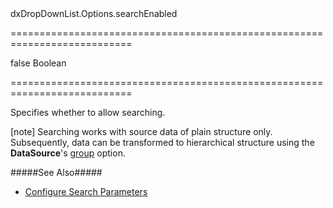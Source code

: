 <!--id-->dxDropDownList.Options.searchEnabled<!--/id-->
===========================================================================
<!--default-->false<!--/default-->
<!--type-->Boolean<!--/type-->
===========================================================================

<!--shortDescription-->
Specifies whether to allow searching.
<!--/shortDescription-->

<!--fullDescription-->
[note] Searching works with source data of plain structure only. Subsequently, data can be transformed to hierarchical structure using the **DataSource**'s [group](/Documentation/ApiReference/Data_Layer/DataSource/Configuration/#group) option.

#####See Also#####
- [Configure Search Parameters](/Documentation/Guide/Widgets/{WidgetName}/Configure_Search_Parameters/)
<!--/fullDescription-->